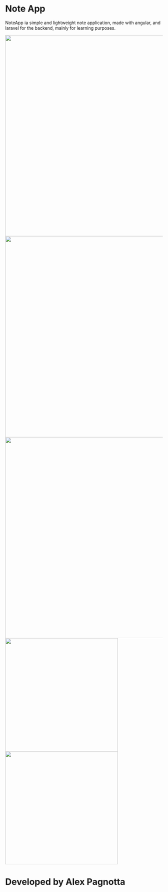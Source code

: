 # Note App

NoteApp ia simple and lightweight note application, made with angular, and laravel for the backend, mainly for learning purposes.

<img src="https://i.imgur.com/7McVFMP.png" width="640" heigth="360">
<img src="https://i.imgur.com/eA0md7a.png" width="640" heigth="360">
<img src="https://i.imgur.com/SJiS4b8.png" width="640" heigth="360">
<img src="https://i.imgur.com/RKYWwn3.png" width="360" heigth="640">
<img src="https://i.imgur.com/3fPMsFI.png" width="360" heigth="640">

# Developed by Alex Pagnotta
